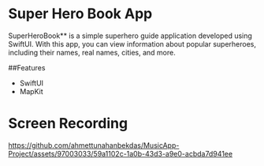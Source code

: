 
# Super Hero Book App

SuperHeroBook** is a simple superhero guide application developed using SwiftUI. With this app, you can view information about popular superheroes, including their names, real names, cities, and more.
  
##Features

- SwiftUI
- MapKit

# Screen Recording
https://github.com/ahmettunahanbekdas/MusicApp-Project/assets/97003033/59a1102c-1a0b-43d3-a9e0-acbda7d941ee
